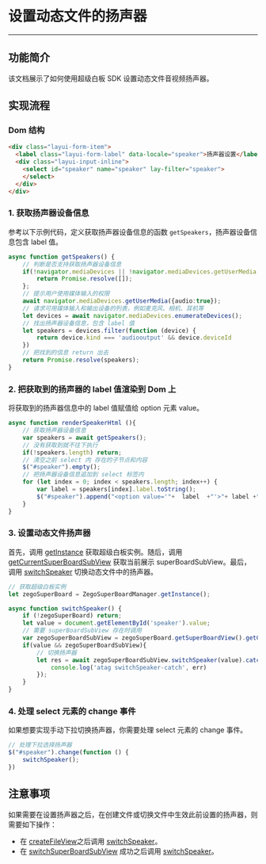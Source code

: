 # 设置动态文件的扬声器

- - -

## 功能简介
该文档展示了如何使用超级白板 SDK 设置动态文件音视频扬声器。

## 实现流程

### Dom 结构

```html
<div class="layui-form-item">
  <label class="layui-form-label" data-locale="speaker">扬声器设置</label>
  <div class="layui-input-inline">
    <select id="speaker" name="speaker" lay-filter="speaker">
    </select>
  </div>
</div>
```

### 1. 获取扬声器设备信息

参考以下示例代码，定义获取扬声器设备信息的函数 `getSpeakers`，扬声器设备信息包含 label 值。

```typescript
async function getSpeakers() {
    // 判断是否支持获取扬声器设备信息
    if(!navigator.mediaDevices || !navigator.mediaDevices.getUserMedia || !navigator.mediaDevices.enumerateDevices){
        return Promise.resolve([]);
    };
    // 提示用户使用媒体输入的权限
    await navigator.mediaDevices.getUserMedia({audio:true});
    // 请求可用媒体输入和输出设备的列表，例如麦克风、相机、耳机等
    let devices = await navigator.mediaDevices.enumerateDevices();
    // 找出扬声器设备信息，包含 label 值
    let speakers = devices.filter(function (device) {
        return device.kind === 'audiooutput' && device.deviceId
    })
    // 把找到的信息 return 出去
    return Promise.resolve(speakers);
}
```

### 2. 把获取到的扬声器的 label 值渲染到 Dom 上

将获取到的扬声器信息中的 label 值赋值给 option 元素 value。 

```typescript
async function renderSpeakerHtml (){
    // 获取扬声器设备信息
    var speakers = await getSpeakers();
    // 没有获取到就不往下执行
    if(!speakers.length) return;
    // 清空之前 select 内 存在的子节点和内容
    $("#speaker").empty();
    // 把扬声器设备信息追加到 select 标签内
    for (let index = 0; index < speakers.length; index++) {
        var label = speakers[index].label.toString();
        $("#speaker").append("<option value='"+  label  +"'>"+ label +"</option>");
    }
}
```

### 3. 设置动态文件扬声器

首先，调用 [getInstance](https://doc-zh.zego.im/article/api?doc=superboard_API~javascript_electron~class~ZegoSuperBoardManager#get-instance) 获取超级白板实例。随后，调用 [getCurrentSuperBoardSubView](https://doc-zh.zego.im/article/api?doc=superboard_API~javascript_electron~class~ZegoSuperBoardView#get-current-super-board-sub-view) 获取当前展示 superBoardSubView。最后，调用 [switchSpeaker](https://doc-zh.zego.im/) 切换动态文件中的扬声器。

```typescript
// 获取超级白板实例
let zegoSuperBoard = ZegoSuperBoardManager.getInstance();

async function switchSpeaker() {
    if (!zegoSuperBoard) return;
    let value = document.getElementById('speaker').value;
    // 需要 superBoardSubView 存在时调用
    var zegoSuperBoardSubView = zegoSuperBoard.getSuperBoardView().getCurrentSuperBoardSubView();
    if(value && zegoSuperBoardSubView){
        // 切换扬声器
        let res = await zegoSuperBoardSubView.switchSpeaker(value).catch((err)=>{
            console.log('atag switchSpeaker-catch', err)
        });
    }
}
```

### 4. 处理 select 元素的 change 事件

如果想要实现手动下拉切换扬声器，你需要处理 select 元素的 change 事件。

```typescript
// 处理下拉选择扬声器
$("#speaker").change(function () {
    switchSpeaker();
})
```

## 注意事项

如果需要在设置扬声器之后，在创建文件或切换文件中生效此前设置的扬声器，则需要如下操作：
- 在 [createFileView](https://doc-zh.zego.im/article/api?doc=superboard_API~javascript_electron~class~ZegoSuperBoardManager#create-file-view)之后调用 [switchSpeaker](https://doc-zh.zego.im/)。
- 在 [switchSuperBoardSubView](https://doc-zh.zego.im/article/api?doc=superboard_API~javascript_electron~class~ZegoSuperBoardView#switch-super-board-sub-view) 成功之后调用 [switchSpeaker](https://doc-zh.zego.im/)。

<Content />